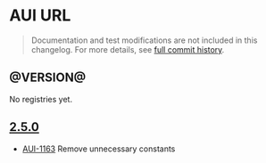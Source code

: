 # AUI URL

> Documentation and test modifications are not included in this changelog. For more details, see [full commit history](https://github.com/liferay/alloy-ui/commits/master/src/aui-url).

## @VERSION@

No registries yet.

## [2.5.0](https://github.com/liferay/alloy-ui/releases/tag/2.5.0)

* [AUI-1163](https://issues.liferay.com/browse/AUI-1163) Remove unnecessary constants